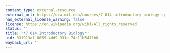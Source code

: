 ```yaml
---
content_type: external-resource
external_url: https://ocw.mit.edu/courses/7-014-introductory-biology-spring-2005/
has_external_license_warning: false
license: https://en.wikipedia.org/wiki/All_rights_reserved
status: ''
title: '*7.014 Introductory Biology*'
uid: 33f913a1-0059-4dd9-931e-74c11b5471b8
wayback_url: ''
---
```

